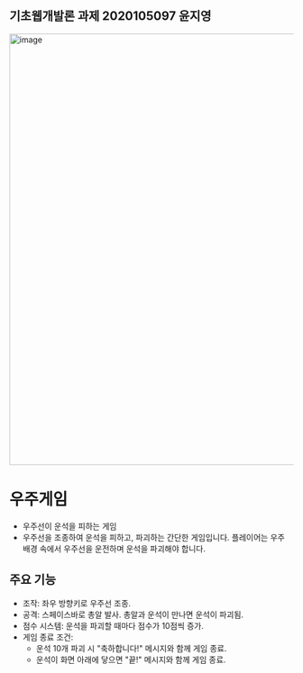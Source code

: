 ## 기초웹개발론 과제 2020105097 윤지영

<img width="766" alt="image" src="https://github.com/jiyoung456/basicweb/assets/68477440/6b8153eb-7f6c-4c32-ae10-b660a5358af6">


# 우주게임
* 우주선이 운석을 피하는 게임
* 우주선을 조종하여 운석을 피하고, 파괴하는 간단한 게임입니다. 플레이어는 우주 배경 속에서 우주선을 운전하며 운석을 파괴해야 합니다.

## 주요 기능
* 조작: 좌우 방향키로 우주선 조종.
* 공격: 스페이스바로 총알 발사. 총알과 운석이 만나면 운석이 파괴됨.
* 점수 시스템: 운석을 파괴할 때마다 점수가 10점씩 증가.
* 게임 종료 조건:
  * 운석 10개 파괴 시 "축하합니다!" 메시지와 함께 게임 종료.
  * 운석이 화면 아래에 닿으면 "끝!" 메시지와 함께 게임 종료.
